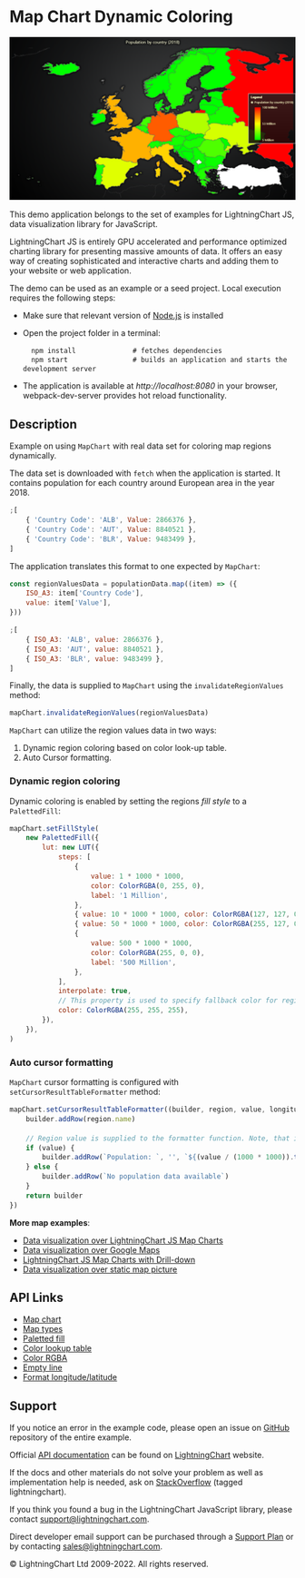 # Map Chart Dynamic Coloring

![Map Chart Dynamic Coloring](mapChartDynamicColor-darkGold.png)

This demo application belongs to the set of examples for LightningChart JS, data visualization library for JavaScript.

LightningChart JS is entirely GPU accelerated and performance optimized charting library for presenting massive amounts of data. It offers an easy way of creating sophisticated and interactive charts and adding them to your website or web application.

The demo can be used as an example or a seed project. Local execution requires the following steps:

-   Make sure that relevant version of [Node.js](https://nodejs.org/en/download/) is installed
-   Open the project folder in a terminal:

          npm install              # fetches dependencies
          npm start                # builds an application and starts the development server

-   The application is available at _http://localhost:8080_ in your browser, webpack-dev-server provides hot reload functionality.


## Description

Example on using `MapChart` with real data set for coloring map regions dynamically.

The data set is downloaded with `fetch` when the application is started.
It contains population for each country around European area in the year 2018.

```js
;[
    { 'Country Code': 'ALB', Value: 2866376 },
    { 'Country Code': 'AUT', Value: 8840521 },
    { 'Country Code': 'BLR', Value: 9483499 },
]
```

The application translates this format to one expected by `MapChart`:

```js
const regionValuesData = populationData.map((item) => ({
    ISO_A3: item['Country Code'],
    value: item['Value'],
}))
```

```js
;[
    { ISO_A3: 'ALB', value: 2866376 },
    { ISO_A3: 'AUT', value: 8840521 },
    { ISO_A3: 'BLR', value: 9483499 },
]
```

Finally, the data is supplied to `MapChart` using the `invalidateRegionValues` method:

```js
mapChart.invalidateRegionValues(regionValuesData)
```

`MapChart` can utilize the region values data in two ways:

1. Dynamic region coloring based on color look-up table.
2. Auto Cursor formatting.

### Dynamic region coloring

Dynamic coloring is enabled by setting the regions _fill style_ to a `PalettedFill`:

```js
mapChart.setFillStyle(
    new PalettedFill({
        lut: new LUT({
            steps: [
                {
                    value: 1 * 1000 * 1000,
                    color: ColorRGBA(0, 255, 0),
                    label: '1 Million',
                },
                { value: 10 * 1000 * 1000, color: ColorRGBA(127, 127, 0), label: '' },
                { value: 50 * 1000 * 1000, color: ColorRGBA(255, 127, 0), label: '' },
                {
                    value: 500 * 1000 * 1000,
                    color: ColorRGBA(255, 0, 0),
                    label: '500 Million',
                },
            ],
            interpolate: true,
            // This property is used to specify fallback color for regions which have no data.
            color: ColorRGBA(255, 255, 255),
        }),
    }),
)
```

### Auto cursor formatting

`MapChart` cursor formatting is configured with `setCursorResultTableFormatter` method:

```js
mapChart.setCursorResultTableFormatter((builder, region, value, longitude, latitude) => {
    builder.addRow(region.name)

    // Region value is supplied to the formatter function. Note, that it is `undefined` for regions which were not invalidated by the user.
    if (value) {
        builder.addRow(`Population: `, '', `${(value / (1000 * 1000)).toFixed(1)} million`)
    } else {
        builder.addRow(`No population data available`)
    }
    return builder
})
```

**More map examples**:

-   [Data visualization over LightningChart JS Map Charts](https://lightningchart.com/lightningchart-js-interactive-examples/examples/lcjs-example-1103-mapChartVizXY.html)
-   [Data visualization over Google Maps](https://blog.arction.com/easy-geospatial-data-visualization-with-lightningchart-js-and-google)
-   [LightningChart JS Map Charts with Drill-down](https://lightningchart.com/lightningchart-js-interactive-examples/examples/lcjs-example-1111-covidDrillDownDashboard.html)
-   [Data visualization over static map picture](https://lightningchart.com/lightningchart-js-interactive-examples/examples/lcjs-example-1110-geoChartUsaTemperature.html)


## API Links

* [Map chart]
* [Map types]
* [Paletted fill]
* [Color lookup table]
* [Color RGBA]
* [Empty line]
* [Format longitude/latitude]


## Support

If you notice an error in the example code, please open an issue on [GitHub][0] repository of the entire example.

Official [API documentation][1] can be found on [LightningChart][2] website.

If the docs and other materials do not solve your problem as well as implementation help is needed, ask on [StackOverflow][3] (tagged lightningchart).

If you think you found a bug in the LightningChart JavaScript library, please contact support@lightningchart.com.

Direct developer email support can be purchased through a [Support Plan][4] or by contacting sales@lightningchart.com.

[0]: https://github.com/Arction/
[1]: https://lightningchart.com/lightningchart-js-api-documentation/
[2]: https://lightningchart.com
[3]: https://stackoverflow.com/questions/tagged/lightningchart
[4]: https://lightningchart.com/support-services/

© LightningChart Ltd 2009-2022. All rights reserved.


[Map chart]: https://lightningchart.com/lightningchart-js-api-documentation/v4.0.0/classes/MapChart.html
[Map types]: https://lightningchart.com/lightningchart-js-api-documentation/v4.0.0/variables/MapTypes.html
[Paletted fill]: https://lightningchart.com/lightningchart-js-api-documentation/v4.0.0/classes/PalettedFill.html
[Color lookup table]: https://lightningchart.com/lightningchart-js-api-documentation/v4.0.0/classes/LUT.html
[Color RGBA]: https://lightningchart.com/lightningchart-js-api-documentation/v4.0.0/functions/ColorRGBA.html
[Empty line]: https://lightningchart.com/lightningchart-js-api-documentation/v4.0.0/variables/emptyLine.html
[Format longitude/latitude]: https://lightningchart.com/lightningchart-js-api-documentation/v4.0.0/functions/formatLongitudeLatitude.html

